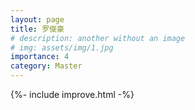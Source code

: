 ```yaml
---
layout: page
title: 罗俊豪
# description: another without an image
# img: assets/img/1.jpg
importance: 4
category: Master
---
```


{%- include improve.html -%}
